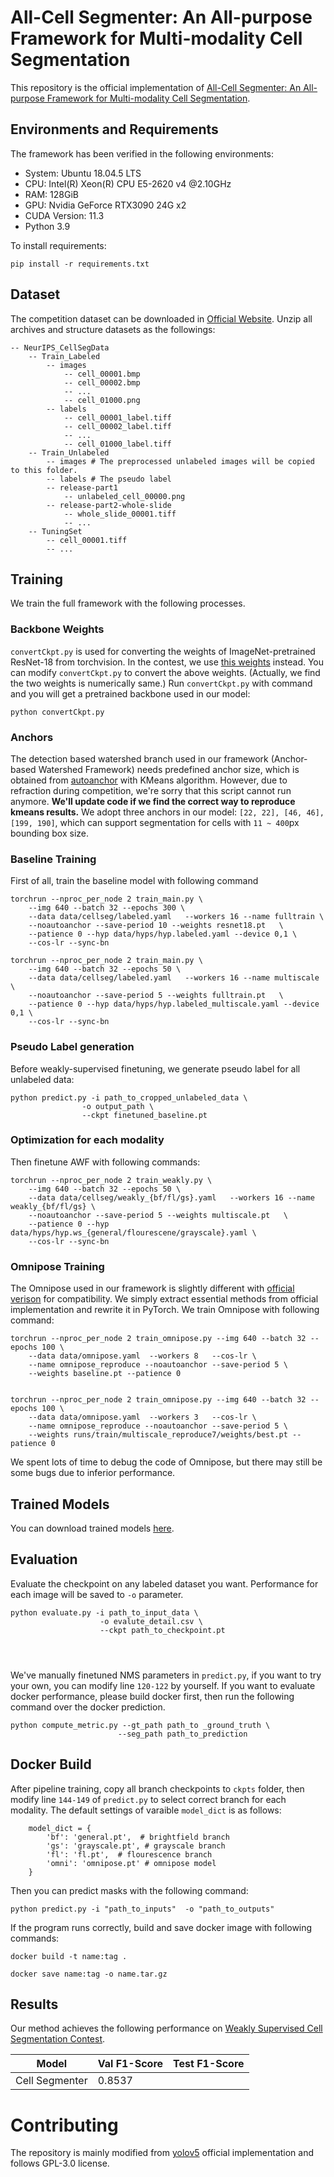 # All-Cell Segmenter: An All-purpose Framework for Multi-modality Cell Segmentation
This repository is the official implementation of [All-Cell Segmenter: An All-purpose Framework for Multi-modality Cell Segmentation](https://arxiv.org).

## Environments and Requirements
The framework has been verified in the following environments:

+ System: Ubuntu 18.04.5 LTS
+ CPU: Intel(R) Xeon(R) CPU E5-2620 v4 @2.10GHz
+ RAM: 128GiB
+ GPU: Nvidia GeForce RTX3090 24G x2
+ CUDA Version: 11.3
+ Python 3.9

To install requirements:
```
pip install -r requirements.txt
```
## Dataset
The competition dataset can be downloaded in [Official Website](https://neurips22-cellseg.grand-challenge.org/).
Unzip all archives and structure datasets as the followings:
```
-- NeurIPS_CellSegData
    -- Train_Labeled
        -- images
            -- cell_00001.bmp
            -- cell_00002.bmp
            -- ...
            -- cell_01000.png
        -- labels
            -- cell_00001_label.tiff
            -- cell_00002_label.tiff
            -- ...
            -- cell_01000_label.tiff
    -- Train_Unlabeled
        -- images # The preprocessed unlabeled images will be copied to this folder.
        -- labels # The pseudo label
        -- release-part1
            -- unlabeled_cell_00000.png
        -- release-part2-whole-slide
            -- whole_slide_00001.tiff
            -- ...
    -- TuningSet
        -- cell_00001.tiff
        -- ...
```


## Training
We train the full framework with the following processes.

### Backbone Weights
`convertCkpt.py` is used for converting the weights of ImageNet-pretrained ResNet-18 from torchvision. In the contest, we use [this weights](https://download.pytorch.org/models/resnet18-5c106cde.pth) instead. You can modify `convertCkpt.py` to convert the above weights. (Actually, we find the two weights is numerically same.)
Run `convertCkpt.py` with command and you will get a pretrained backbone used in our model:
```
python convertCkpt.py
```
### Anchors
The detection based watershed branch used in our framework (Anchor-based Watershed Framework) needs predefined anchor size, which is obtained from [autoanchor](utils/autoanchor.py) with KMeans algorithm. However, due to refraction during competition, we're sorry that this script cannot run anymore. **We'll update code if we find the correct way to reproduce kmeans results.** We adopt three anchors in our model: `[22, 22], [46, 46], [199, 190]`, which can support segmentation for cells with `11 ~ 400`px bounding box size.

### Baseline Training
First of all, train the baseline model with following command
```
torchrun --nproc_per_node 2 train_main.py \
    --img 640 --batch 32 --epochs 300 \
    --data data/cellseg/labeled.yaml   --workers 16 --name fulltrain \
    --noautoanchor --save-period 10 --weights resnet18.pt   \
    --patience 0 --hyp data/hyps/hyp.labeled.yaml --device 0,1 \
    --cos-lr --sync-bn

torchrun --nproc_per_node 2 train_main.py \
    --img 640 --batch 32 --epochs 50 \
    --data data/cellseg/labeled.yaml   --workers 16 --name multiscale \
    --noautoanchor --save-period 5 --weights fulltrain.pt   \
    --patience 0 --hyp data/hyps/hyp.labeled_multiscale.yaml --device 0,1 \
    --cos-lr --sync-bn
```

### Pseudo Label generation
Before weakly-supervised finetuning, we generate pseudo label for all unlabeled data:

```
python predict.py -i path_to_cropped_unlabeled_data \
                -o output_path \
                --ckpt finetuned_baseline.pt
```

### Optimization for each modality
Then finetune AWF with following commands:
```
torchrun --nproc_per_node 2 train_weakly.py \
    --img 640 --batch 32 --epochs 50 \
    --data data/cellseg/weakly_{bf/fl/gs}.yaml   --workers 16 --name weakly_{bf/fl/gs} \
    --noautoanchor --save-period 5 --weights multiscale.pt   \
    --patience 0 --hyp data/hyps/hyp.ws_{general/flourescene/grayscale}.yaml \
    --cos-lr --sync-bn

```

### Omnipose Training
The Omnipose used in our framework is slightly different with [official verison](https://github.com/kevinjohncutler/omnipose) for compatibility. We simply extract essential methods from official implementation and rewrite it in PyTorch. We train Omnipose with following command:
```
torchrun --nproc_per_node 2 train_omnipose.py --img 640 --batch 32 --epochs 100 \
    --data data/omnipose.yaml  --workers 8   --cos-lr \
    --name omnipose_reproduce --noautoanchor --save-period 5 \
    --weights baseline.pt --patience 0


torchrun --nproc_per_node 2 train_omnipose.py --img 640 --batch 32 --epochs 100 \
    --data data/omnipose.yaml  --workers 3   --cos-lr \
    --name omnipose_reproduce --noautoanchor --save-period 5 \
    --weights runs/train/multiscale_reproduce7/weights/best.pt --patience 0
```
We spent lots of time to debug the code of Omnipose, but there may still be some bugs due to inferior performance.

## Trained Models
You can download trained models [here](https://drive.google.com/drive/folders/1yz9Gb4Y5LPfk5DOi96G77YMqWnQrnUKf?usp=sharing).



## Evaluation
Evaluate the checkpoint on any labeled dataset you want. Performance for each image will be saved to `-o` parameter.
```
python evaluate.py -i path_to_input_data \
                    -o evalute_detail.csv \
                    --ckpt path_to_checkpoint.pt




```
We've manually finetuned NMS parameters in `predict.py`, if you want to try your own, you can modify line `120-122` by yourself. If you want to evaluate docker performance, please build docker first, then run the following command over the docker prediction.

```
python compute_metric.py --gt_path path_to _ground_truth \
                        --seg_path path_to_prediction 
```



## Docker Build
After pipeline training, copy all branch checkpoints to `ckpts` folder, then modify line `144-149` of  `predict.py` to select correct branch for each modality.
The default settings of varaible `model_dict` is as follows:

```
    model_dict = {
        'bf': 'general.pt',  # brightfield branch
        'gs': 'grayscale.pt', # grayscale branch
        'fl': 'fl.pt',  # flourescence branch
        'omni': 'omnipose.pt' # omnipose model
    }
```

Then you can predict masks with the following command:

```
python predict.py -i "path_to_inputs"  -o "path_to_outputs"
```

If the program runs correctly, build and save docker image with following commands:

```
docker build -t name:tag .
```

```
docker save name:tag -o name.tar.gz
```

## Results

Our method achieves the following performance on [Weakly Supervised Cell Segmentation Contest](https://neurips22-cellseg.grand-challenge.org/evaluation/challenge/leaderboard/).


| Model | Val F1-Score | Test F1-Score | 
|  ----  |  ----  | ---- |
| Cell Segmenter | 0.8537 | |

# Contributing

The repository is mainly modified from [yolov5](https://github.com/ultralytics/yolov5) official implementation and follows GPL-3.0 license.



